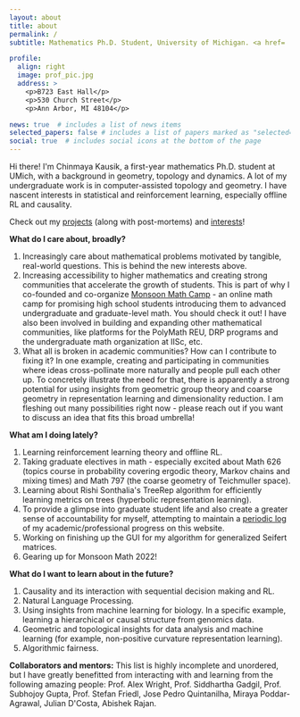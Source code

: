 ```yaml
---
layout: about
title: about
permalink: /
subtitle: Mathematics Ph.D. Student, University of Michigan. <a href= 'https://drive.google.com/file/d/1pV7LDvrkQnjGSgIWx_p1lZVHNNT9oOgp/view?usp=sharing'>Curriculum Vitae</a>.

profile:
  align: right
  image: prof_pic.jpg
  address: >
    <p>B723 East Hall</p>
    <p>530 Church Street</p>
    <p>Ann Arbor, MI 48104</p>

news: true  # includes a list of news items
selected_papers: false # includes a list of papers marked as "selected={true}"
social: true  # includes social icons at the bottom of the page
---
```


Hi there! I'm Chinmaya Kausik, a first-year mathematics Ph.D. student at UMich, with a background in geometry, topology and dynamics. A lot of my undergraduate work is in computer-assisted topology and geometry. I have nascent interests in statistical and reinforcement learning, especially offline RL and causality. 

Check out my [projects](projects) (along with post-mortems) and [interests](more)!

**What do I care about, broadly?** 
1. Increasingly care about mathematical problems motivated by tangible, real-world questions. This is behind the new interests above. 
2. Increasing accessibility to higher mathematics and creating strong communities that accelerate the growth of students. This is part of why I co-founded and co-organize [Monsoon Math Camp](https://www.monsoonmath.org) - an online math camp for promising high school students introducing them to advanced undergraduate and graduate-level math. You should check it out! I have also been involved in building and expanding other mathematical communities, like platforms for the PolyMath REU, DRP programs and the undergraduate math organization at IISc, etc.
3. What all is broken in academic communities? How can I contribute to fixing it? In one example, creating and participating in communities where ideas cross-pollinate more naturally and people pull each other up. To concretely illustrate the need for that, there is apparently a strong potential for using insights from geometric group theory and coarse geometry in representation learning and dimensionality reduction. I am fleshing out many possibilities right now - please reach out if you want to discuss an idea that fits this broad umbrella! 

**What am I doing lately?**
1. Learning reinforcement learning theory and offline RL.
2. Taking graduate electives in math - especially excited about Math 626 (topics course in probability covering ergodic theory, Markov chains and mixing times) and Math 797 (the coarse geometry of Teichmuller space).
3. Learning about Rishi Sonthalia's TreeRep algorithm for efficiently learning metrics on trees (hyperbolic representation learning).
4. To provide a glimpse into graduate student life and also create a greater sense of accountability for myself, attempting to maintain a [periodic log](log) of my academic/professional progress on this website. 
5. Working on finishing up the GUI for my algorithm for generalized Seifert matrices.
6. Gearing up for Monsoon Math 2022!

**What do I want to learn about in the future?**
1. Causality and its interaction with sequential decision making and RL.
2. Natural Language Processing.
3. Using insights from machine learning for biology. In a specific example, learning a hierarchical or causal structure from genomics data.
4. Geometric and topological insights for data analysis and machine learning (for example, non-positive curvature representation learning).
5. Algorithmic fairness.

**Collaborators and mentors:**
This list is highly incomplete and unordered, but I have greatly benefitted from interacting with and learning from the following amazing people: Prof. Alex Wright, Prof. Siddhartha Gadgil, Prof. Subhojoy Gupta, Prof. Stefan Friedl, Jose Pedro Quintanilha, Miraya Poddar-Agrawal, Julian D'Costa, Abishek Rajan. 
